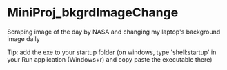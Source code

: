 # MiniProj_bkgrdImageChange
Scraping image of the day by NASA and changing my laptop's background image daily

Tip: add the exe to your startup folder (on windows, type 'shell:startup' in your Run application (Windows+r) and copy paste the executable there)
